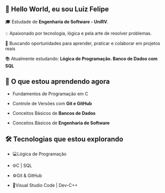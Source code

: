 ## 👋 Hello World, eu sou Luiz Felipe

🎓 Estudade de **Engenharia de Software - UniRV**. 

💡 Apaixonado por tecnologia, lógica e pela arte de resolver problemas.

🚀 Buscando oportunidades para aprender, praticar e colaborar em projetos reais

📚 Atualmente estudando: **Lógica de Programação. Banco de Dados com SQL**

## 🌱 O que estou aprendendo agora

- Fundamentos de Programação em C

- Controle de Versões com **Git e GitHub**

- Conceitos Básicos de **Bancos de Dados**

- Conceitos Básicos de **Engenharia de Software**

## 🛠 Tecnologias que estou explorando

- 💻Lógica de Programação

- 🌐C | SQL

- ⚙Git & GitHub

- 📘Visual Studio Code | Dev-C++

<!--
**Luiz-DK/Luiz-DK** is a ✨ _special_ ✨ repository because its `README.md` (this file) appears on your GitHub profile.

Here are some ideas to get you started:

- 🔭 I’m currently working on ...
- 🌱 I’m currently learning ...
- 👯 I’m looking to collaborate on ...
- 🤔 I’m looking for help with ...
- 💬 Ask me about ...
- 📫 How to reach me: ...
- 😄 Pronouns: ...
- ⚡ Fun fact: ...
-->
